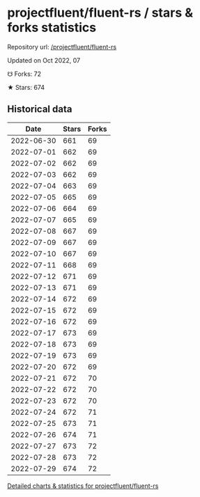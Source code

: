 # projectfluent/fluent-rs / stars & forks statistics

Repository url: [/projectfluent/fluent-rs](https://github.com/projectfluent/fluent-rs)

Updated on Oct 2022, 07

☋ Forks: 72

★ Stars: 674

## Historical data
| Date | Stars | Forks |
|------|-------|-------|
| 2022-06-30 | 661 | 69 | 
| 2022-07-01 | 662 | 69 | 
| 2022-07-02 | 662 | 69 | 
| 2022-07-03 | 662 | 69 | 
| 2022-07-04 | 663 | 69 | 
| 2022-07-05 | 665 | 69 | 
| 2022-07-06 | 664 | 69 | 
| 2022-07-07 | 665 | 69 | 
| 2022-07-08 | 667 | 69 | 
| 2022-07-09 | 667 | 69 | 
| 2022-07-10 | 667 | 69 | 
| 2022-07-11 | 668 | 69 | 
| 2022-07-12 | 671 | 69 | 
| 2022-07-13 | 671 | 69 | 
| 2022-07-14 | 672 | 69 | 
| 2022-07-15 | 672 | 69 | 
| 2022-07-16 | 672 | 69 | 
| 2022-07-17 | 673 | 69 | 
| 2022-07-18 | 673 | 69 | 
| 2022-07-19 | 673 | 69 | 
| 2022-07-20 | 672 | 69 | 
| 2022-07-21 | 672 | 70 | 
| 2022-07-22 | 672 | 70 | 
| 2022-07-23 | 672 | 70 | 
| 2022-07-24 | 672 | 71 | 
| 2022-07-25 | 673 | 71 | 
| 2022-07-26 | 674 | 71 | 
| 2022-07-27 | 673 | 72 | 
| 2022-07-28 | 673 | 72 | 
| 2022-07-29 | 674 | 72 | 


[Detailed charts & statistics for projectfluent/fluent-rs](https://reviewgithub.com/rep/projectfluent/fluent-rs)
